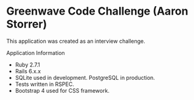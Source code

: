 # Greenwave Code Challenge (Aaron Storrer)

This application was created as an interview challenge.

Application Information

* Ruby 2.7.1
* Rails 6.x.x
* SQLite used in development. PostgreSQL in production.
* Tests written in RSPEC.
* Bootstrap 4 used for CSS framework.
